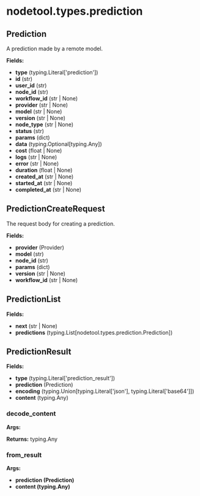 # nodetool.types.prediction

## Prediction

A prediction made by a remote model.

**Fields:**
- **type** (typing.Literal['prediction'])
- **id** (str)
- **user_id** (str)
- **node_id** (str)
- **workflow_id** (str | None)
- **provider** (str | None)
- **model** (str | None)
- **version** (str | None)
- **node_type** (str | None)
- **status** (str)
- **params** (dict)
- **data** (typing.Optional[typing.Any])
- **cost** (float | None)
- **logs** (str | None)
- **error** (str | None)
- **duration** (float | None)
- **created_at** (str | None)
- **started_at** (str | None)
- **completed_at** (str | None)


## PredictionCreateRequest

The request body for creating a prediction.

**Fields:**
- **provider** (Provider)
- **model** (str)
- **node_id** (str)
- **params** (dict)
- **version** (str | None)
- **workflow_id** (str | None)


## PredictionList

**Fields:**
- **next** (str | None)
- **predictions** (typing.List[nodetool.types.prediction.Prediction])


## PredictionResult

**Fields:**
- **type** (typing.Literal['prediction_result'])
- **prediction** (Prediction)
- **encoding** (typing.Union[typing.Literal['json'], typing.Literal['base64']])
- **content** (typing.Any)

### decode_content

**Args:**

**Returns:** typing.Any

### from_result

**Args:**
- **prediction (Prediction)**
- **content (typing.Any)**


